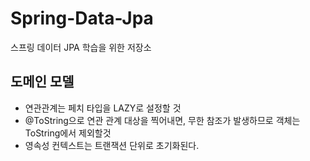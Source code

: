 # Spring-Data-Jpa
스프링 데이터 JPA 학습을 위한 저장소

## 도메인 모델

- 연관관계는 페치 타입을 LAZY로 설정할 것
- @ToString으로 연관 관계 대상을 찍어내면, 무한 참조가 발생하므로 객체는 ToString에서 제외할것
- 영속성 컨텍스트는 트랜잭션 단위로 초기화된다.
